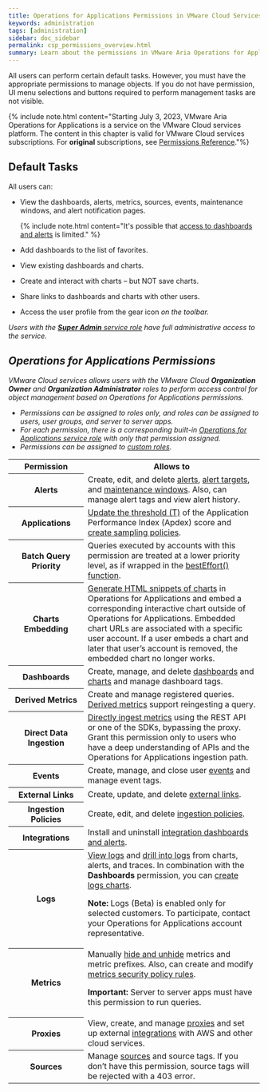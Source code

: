 ```yaml
---
title: Operations for Applications Permissions in VMware Cloud Services
keywords: administration
tags: [administration]
sidebar: doc_sidebar
permalink: csp_permissions_overview.html
summary: Learn about the permissions in VMware Aria Operations for Applications on VMware Cloud services.
---
```


All users can perform certain default tasks. However, you must have the appropriate permissions to manage objects. If you do not have permission, UI menu selections and buttons required to perform management tasks are not visible.

{% include note.html content="Starting July 3, 2023, VMware Aria Operations for Applications is a service on the VMware Cloud services platform. The content in this chapter is valid for VMware Cloud services subscriptions. For **original** subscriptions, see [Permissions Reference](permissions_overview.html)."%}

## Default Tasks

All users can:

  * View the dashboards, alerts, metrics, sources, events, maintenance windows, and alert notification pages.

      {% include note.html content="It's possible that [access to dashboards and alerts](csp_access.html#how-access-control-works) is limited." %}
  * Add dashboards to the list of favorites.
  * View existing dashboards and charts.
  * Create and interact with charts – but NOT save charts.
  * Share links to dashboards and charts with other users.
  * Access the user profile from the gear icon <i class="fa fa-cog"/> on the toolbar.

Users with the [**Super Admin** service role](csp_users_roles.html#operations-for-applications-service-roles-built-in) have full administrative access to the service.

## Operations for Applications Permissions

VMware Cloud services allows users with the VMware Cloud **Organization Owner** and **Organization Administrator** roles to perform access control for object management based on Operations for Applications permissions. 
- Permissions can be assigned to roles only, and roles can be assigned to users, user groups, and server to server apps.
- For each permission, there is a corresponding built-in [Operations for Applications service role](ccsp_users_roles.html#operations-for-applications-service-roles-built-in) with only that permission assigned.
- Permissions can be assigned to [custom roles](csp_users_roles.html#create-edit-or-delete-a-custom-role).

<table>
    <tr>
      <th width="30%">Permission</th>
      <th width="70%">Allows to</th>
    </tr>
    <tr>
      <th>Alerts</th>
      <td>Create, edit, and delete <a href="alerts.html">alerts</a>, <a href="webhooks_alert_notification.html">alert targets</a>, and <a href="maintenance_windows_managing.html">maintenance windows</a>. Also, can manage alert tags and view alert history.</td>
    </tr>
    <tr>
      <th>Applications</th>
      <td><a href="tracing_apdex.html">Update the threshold (T)</a> of the Application Performance Index (Apdex) score and <a href="trace_sampling_policies.html">create sampling policies</a>.</td>
    </tr>
    <tr>
      <th>Batch Query Priority</th>
      <td>Queries executed by accounts with this permission are treated at a lower priority level, as if wrapped in the <a href="ts_bestEffort.html">bestEffort() function</a>.</td>
    </tr>
    <tr>
      <th>Charts Embedding</th>
      <td><a href="ui_sharing.html#embed-a-chart-in-other-uis">Generate HTML snippets of charts</a> in Operations for Applications and embed a corresponding interactive chart outside of Operations for Applications. Embedded chart URLs are associated with a specific user account. If a user embeds a chart and later that user’s account is removed, the embedded chart no longer works.</td>
    </tr>
    <tr>
      <th>Dashboards</th>
      <td>Create, manage, and delete <a href="ui_dashboards.html">dashboards</a> and <a href="ui_charts.html">charts</a> and manage dashboard tags.</td>
    </tr>
    <tr>
      <th>Derived Metrics</th>
      <td>Create and manage registered queries. <a href="derived_metrics.html">Derived metrics</a> support reingesting a query.</td>
    </tr>
    <tr>
      <th>Direct Data Ingestion</th>
      <td><a href="direct_ingestion.html">Directly ingest metrics</a> using the REST API or one of the SDKs, bypassing the proxy. Grant this permission only to users who have a deep understanding of APIs and the Operations for Applications ingestion path.</td>
    </tr>
    <tr>
      <th>Events</th>
      <td>Create, manage, and close user <a href="events.html">events</a> and manage event tags.</td>
    </tr>
    <tr>
      <th>External Links</th>
      <td>Create, update, and delete <a href="external_links_managing.html">external links</a>.</td>
    </tr>
    <tr>
      <th>Ingestion Policies</th>
      <td>Create, edit, and delete <a href="ingestion_policies.html">ingestion policies</a>.</td>
    </tr>
    <tr>
      <th>Integrations</th>
      <td>Install and uninstall <a href="integrations.html">integration dashboards and alerts</a>.</td>
    </tr>
    <tr>
      <th>Logs</th>
      <td><a href="logging_log_browser.html">View logs</a> and <a href="logging_drill_into_logs.html">drill into logs</a> from charts, alerts, and traces. In combination with the <strong>Dashboards</strong> permission, you can <a href="logging_logs_chart.html">create logs charts</a>.
      <p><strong>Note:</strong> Logs (Beta) is enabled only for selected customers. To participate, contact your Operations for Applications account representative.</p></td>
    </tr>
    <tr>
      <th>Metrics</th>
      <td>Manually <a href="metrics_managing.html#hide-and-redisplay-metrics">hide and unhide</a> metrics and metric prefixes. Also, can create and modify <a href="metrics_managing.html">metrics security policy rules</a>.
      <p><strong>Important:</strong> Server to server apps must have this permission to run queries. </p></td>
    </tr>
    <tr>
      <th>Proxies</th>
      <td>View, create, and manage <a href="proxies_installing.html">proxies</a> and set up external <a href="label_integrations%20list.html">integrations</a> with AWS and other cloud services.</td>
    </tr>
    <tr>
      <th>Sources</th>
      <td>Manage <a href="sources_managing.html">sources</a> and source tags. If you don’t have this permission, source tags will be rejected with a 403 error.</td>
    </tr>
  </table>